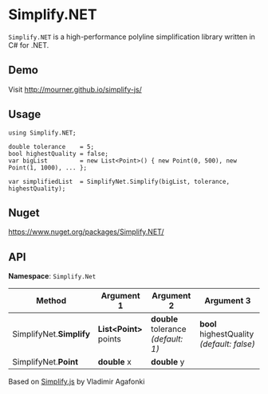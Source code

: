 # Simplify.NET

`Simplify.NET` is a high-performance polyline simplification library written in C# for .NET.

## Demo
Visit http://mourner.github.io/simplify-js/ 

## Usage

    using Simplify.NET;
    
    double tolerance    = 5;
    bool highestQuality = false;
    var bigList         = new List<Point>() { new Point(0, 500), new Point(1, 1000), ... };

    var simplifiedList  = SimplifyNet.Simplify(bigList, tolerance, highestQuality);

## Nuget
https://www.nuget.org/packages/Simplify.NET/

## API
 **Namespace**: `Simplify.Net`
 
| Method | Argument 1 | Argument 2 | Argument 3 |
|--|--|--|--|
| SimplifyNet.**Simplify** | **List\<Point\>** points | **double** tolerance *(default: 1)* | **bool** highestQuality *(default: false)* |
|SimplifyNet.**Point** | **double** x | **double** y||


Based on [Simplify.js](https://github.com/mourner/simplify-js) by Vladimir Agafonki